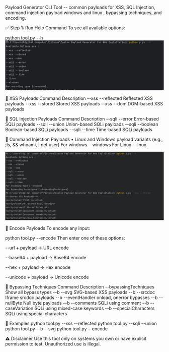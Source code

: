 Payload Generator CLI Tool -- 
common payloads for XSS, SQL Injection, command injection payload windows and linux , bypassing techniques, and
encoding.

✅ Step 1: Run Help Command To see all available options:

python tool.py --h
![Image Alt](https://github.com/Imtiaz-ktk/payload-generator-cli/blob/83625336cc867d01bcfdda30801fb650496a1da7/Capture.PNG)

🔹 XSS Payloads Command Description
--xss --reflected        Reflected XSS payloads
--xss --stored           Stored XSS payloads 
--xss --dom              DOM-based XSS payloads

🔹 SQL Injection Payloads Command Description 
--sqli --error           Error-based SQLi payloads 
--sqli --union           Union-based SQLi payloads
--sqli --boolean         Boolean-based SQLi payloads 
--sqli --time            Time-based SQLi payloads

🔹 Command Injection Payloads 
▪ Linux and Windows payload variants (e.g., ;ls, && whoami, | net user) 
  For windows 
  --windows
  For Linux 
  --linux

  ![Image Alt](https://github.com/Imtiaz-ktk/payload-generator-cli/blob/8aba8bcc098a6ce449a479c45ee7d26102c443b6/Capture2.PNG)

🔹 Encode Payloads To encode any input:

python tool.py --encode Then enter one of these options:

--url + payload → URL encode

--base64 + payload → Base64 encode

--hex + payload → Hex encode

--unicode + payload → Unicode encode

🔹 Bypassing Techniques Command Description --bypassingTechniques Show
all bypass types 
--b --svg                   SVG-based XSS payloads
--b --srcdoc                Iframe srcdoc payloads 
 --b --eventHandler         onload, onerror bypasses
--b --nullByte              Null byte payloads 
--b --comments              SQLi using comment
--b --caseVariation         SQLi using mixed-case keywords 
--b --specialCharacters     SQLi using special characters

📌 Examples 
python tool.py --xss --reflected 
python tool.py --sqli --union
python tool.py --b --svg 
python tool.py --encode

⚠️ Disclaimer Use this tool only on systems you own or have explicit
permission to test. Unauthorized use is illegal.
